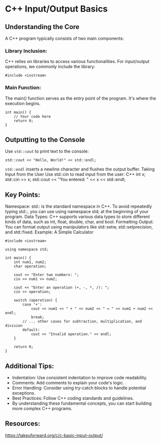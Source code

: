 # C++ Input/Output Basics #

## Understanding the Core ##
A C++ program typically consists of two main components:
### Library Inclusion:
C++ relies on libraries to access various functionalities.
For input/output operations, we commonly include the <iostream> library:
```
#include <iostream>
```
### Main Function:

The main() function serves as the entry point of the program.
It's where the execution begins.
```
int main() {
    // Your code here
    return 0;
}
```

## Outputting to the Console
Use `std::cout` to print text to the console:
 ```
std::cout << "Hello, World!" << std::endl;
```

```std::endl``` inserts a newline character and flushes the output buffer.
Taking Input from the User
Use std::cin to read input from the user:
 C++
int x;
std::cin >> x;
std::cout << "You entered: " << x << std::endl;


## Key Points:
Namespace:
std:: is the standard namespace in C++.
To avoid repeatedly typing std::, you can use using namespace std; at the beginning of your program.
Data Types:
C++ supports various data types to store different kinds of data, such as int, float, double, char, and bool.
Formatting Output:
You can format output using manipulators like std::setw, std::setprecision, and std::fixed.
Example: A Simple Calculator
```
#include <iostream>

using namespace std;

int main() {
    int num1, num2;
    char operation;

    cout << "Enter two numbers: ";
    cin >> num1 >> num2;

    cout << "Enter an operation (+, -, *, /): ";
    cin >> operation;

    switch (operation) {
        case '+':
            cout << num1 << " + " << num2 << " = " << num1 + num2 << endl;
            break;
        // ... other cases for subtraction, multiplication, and division
        default:
            cout << "Invalid operation." << endl;
    }

    return 0;
}
```
## Additional Tips:
* Indentation: Use consistent indentation to improve code readability.
* Comments: Add comments to explain your code's logic.
* Error Handling: Consider using try-catch blocks to handle potential exceptions.
* Best Practices: Follow C++ coding standards and guidelines.
* By understanding these fundamental concepts, you can start building more complex C++ programs.

## Resources:
https://takeuforward.org/c/c-basic-input-output/
